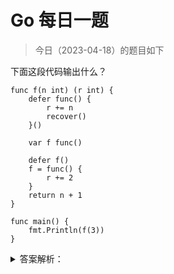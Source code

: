 # Go 每日一题

> 今日（2023-04-18）的题目如下

下面这段代码输出什么？

```golang
func f(n int) (r int) {
	defer func() {
		r += n
		recover()
	}()

	var f func()

	defer f()
	f = func() {
		r += 2
	}
	return n + 1
}

func main() {
	fmt.Println(f(3))
}
```

<details>
<summary>答案解析：</summary>
<div>

参考答案及解析：7。

---

### 8 楼

应该是 defer 注册延迟执行函数时, f 未初始化, 为 nil, f()会 panic, r += 2 不会执行, 若把 defer f()与 f = func() {r += 2}换一下位置, 值就是 9 了

### 9 楼

> 6 楼

```golang
// 先执行这一段代码, 然后 r 被赋值为 4
return n+1

// 然后执行，但是会触发panic
defer f()

// 最后执行，r 再加3 r=7,然后recover(),最后函数返回 7
defer func() {
	r += n
	recover()
}()
```

### 12 楼

个人见解：

1. 考察了 defer 的调用，通过上面的`defer f()`可知，f()是没有定义的？(存疑)所以报了 panic，而在`defer func()`里面的`recover()`处理了这个 panic，保证了整个程序能够执行完
2. 然后看 f()函数返回的值为 r，而不是 n+1，这里考察的是函数的返回这一块的知识，所以最后的结果不是`return n+1`而是`n+1+n`的结果（第三点详细解释）
3. 为什么会等于 7？看看最`f()`函数的最后一行为`return n+1`,也就是`return 3+1`,函数`f()`的返回参数为`r int`，所以`r = 3 + 1`,再到`defer func()`的`r+=n`也就是`r = n + 1 + n`即`r = 3 + 1 + 3`，然后返回 r 的值，就是 7

### 15 楼

可以参考 [https://studygolang.com/articles/27408](https://studygolang.com/articles/27408) 对于 defer 的知识点

### 40 楼

解释如下：

f(3)调用时，首先执行 return n + 1，即返回值为 4。 接着执行 defer f()，即执行 f 函数，r 的值变成了 6。 执行 defer func() {...}()，其中的 recover()函数可以使程序从 panic 状态中恢复过来，但是并没有发生 panic，所以这个函数不做任何操作。 因此最终的返回值是 4 + 2 + 1 = 7。

</div>
</details>
